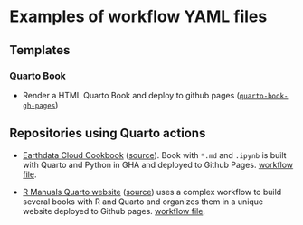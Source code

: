 # Examples of workflow YAML files

## Templates 

### Quarto Book

- Render a HTML Quarto Book and deploy to github pages ([`quarto-book-gh-pages`](./quarto-book-gh-pages.yaml))

## Repositories using Quarto actions

- [Earthdata Cloud Cookbook](https://nasa-openscapes.github.io/earthdata-cloud-cookbook/) ([source](https://github.com/NASA-Openscapes/earthdata-cloud-cookbook)). Book with `*.md` and `.ipynb` is built with Quarto and Python in GHA and deployed to Github Pages. [workflow file](https://github.com/NASA-Openscapes/earthdata-cloud-cookbook/blob/main/.github/workflows/quarto-render.yml).

- [R Manuals Quarto website](https://rstudio.github.io/r-manuals/) ([source](https://github.com/rstudio/r-manuals)) uses a complex workflow to build several books with R and Quarto and organizes them in a unique website deployed to Github pages. [workflow file](https://github.com/rstudio/r-manuals/blob/main/.github/workflows/build-website.yaml).